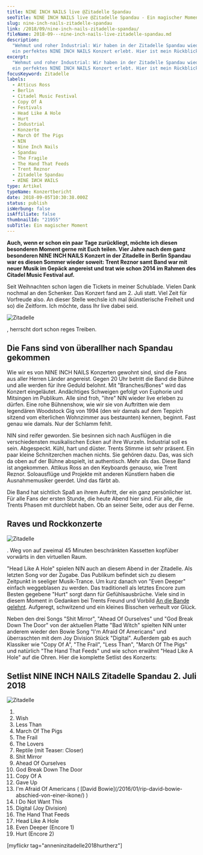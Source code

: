 ```yaml
---
title: NINE INCH NAILS live @Zitadelle Spandau
seoTitle: NINE INCH NAILS live @Zitadelle Spandau - Ein magischer Moment
slug: nine-inch-nails-zitadelle-spandau
link: /2018/09/nine-inch-nails-zitadelle-spandau/
fileName: 2018-09---nine-inch-nails-live-zitadelle-spandau.md
description:
  "Wehmut und roher Industrial: Wir haben in der Zitadelle Spandau wieder mal
  ein perfektes NINE INCH NAILS Konzert erlebt. Hier ist mein Rückblick."
excerpt:
  "Wehmut und roher Industrial: Wir haben in der Zitadelle Spandau wieder mal
  ein perfektes NINE INCH NAILS Konzert erlebt. Hier ist mein Rückblick."
focusKeyword: Zitadelle
labels:
  - Atticus Ross
  - Berlin
  - Citadel Music Festival
  - Copy Of A
  - Festivals
  - Head Like A Hole
  - Hurt
  - Industrial
  - Konzerte
  - March Of The Pigs
  - NIN
  - Nine Inch Nails
  - Spandau
  - The Fragile
  - The Hand That Feeds
  - Trent Reznor
  - Zitadelle Spandau
  - ИINE IИCH ИAILS
type: Artikel
typeName: Konzertbericht
date: 2018-09-05T10:30:38.000Z
status: publish
isWerbung: false
isAffiliate: false
thumbnailId: "21955"
subTitle: Ein magischer Moment
---
```


<strong>Auch, wenn er schon ein paar Tage zurückliegt, möchte ich diesen
besonderen Moment gerne mit Euch teilen. Vier Jahre nach dem ganz besonderen
NINE INCH NAILS Konzert in der Zitadelle in Berlin Spandau war es diesen Sommer
wieder soweit: Trent Reznor samt Band war mit neuer Musik im Gepäck angereist
und trat wie schon 2014 im Rahmen des Citadel Music Festival auf.</strong>

Seit Weihnachten schon lagen die Tickets in meiner Schublade. Vielen Dank
nochmal an den Schenker. Das Konzert fand am 2. Juli statt. Viel Zeit für
Vorfreude also. An dieser Stelle wechsle ich mal (künstlerische Freiheit und so)
die Zeitform. Ich möchte, dass Ihr live dabei seid.

![Zitadelle](http://cardamonchai.com/wp-content/uploads/2018/09/42747649815_ed88f31d08_z-400x533.jpg)

, herrscht dort schon reges Treiben.

## Die Fans sind von überallher nach Spandau gekommen

Wie wir es von NINE INCH NAILS Konzerten gewohnt sind, sind die Fans aus aller
Herren Länder angereist. Gegen 20 Uhr betritt die Band die Bühne und alle werden
für ihre Geduld belohnt. Mit "Branches/Bones" wird das Konzert eingeläutet.
Andächtiges Schweigen gefolgt von Euphorie und Mitsingen im Publikum. Alle sind
froh, "ihre" NIN wieder live erleben zu dürfen. Eine rohe Bühnenshow, wie wir
sie von Auftritten wie dem legendären Woodstock Gig von 1994 (den wir damals auf
dem Teppich sitzend vom elterlichen Wohnzimmer aus bestaunten) kennen, beginnt.
Fast genau wie damals. Nur der Schlamm fehlt.

NIN sind reifer geworden. Sie besinnen sich nach Ausflügen in die
verschiedensten musikalischen Ecken auf ihre Wurzeln. Industrial soll es sein.
Abgespeckt. Kühl, hart und düster. Trents Stimme ist sehr präsent. Ein paar
kleine Schnitzerchen machen nichts. Sie gehören dazu. Das, was sich da oben auf
der Bühne abspielt, ist authentisch. Mehr als das. Diese Band ist angekommen.
Attikus Ross an den Keyboards genauso, wie Trent Reznor. Soloausflüge und
Projekte mit anderen Künstlern haben die Ausnahmemusiker geerdet. Und das färbt
ab.

Die Band hat sichtlich Spaß an ihrem Auftritt, der ein ganz persönlicher ist.
Für alle Fans der ersten Stunde, die heute Abend hier sind. Für alle, die Trents
Phasen mit durchlebt haben. Ob an seiner Seite, oder aus der Ferne.

## Raves und Rockkonzerte

![Zitadelle](http://cardamonchai.com/wp-content/uploads/2018/09/43604224802_1f0af66c9d_z-400x500.jpg)

. Weg von auf zweimal 45 Minuten beschränkten Kassetten kopfüber vorwärts in den
virtuellen Raum.

"Head Like A Hole" spielen NIN auch an diesem Abend in der Zitadelle. Als
letzten Song vor der Zugabe. Das Publikum befindet sich zu diesem Zeitpunkt in
seeliger Musik-Trance. Um kurz danach von "Even Deeper" einfach weggeblasen zu
werden. Das traditionell als letztes Encore zum Besten gegebene "Hurt" sorgt
dann für Gefühlsausbrüche. Viele sind in diesem Moment in Gedanken bei Trents
Freund und Vorbild
[An die Bande gelehnt](/2016/01/rip-david-bowie-abschied-von-einer-ikone/).
Aufgeregt, schwitzend und ein kleines Bisschen verheult vor Glück.

Neben den drei Songs "Shit Mirror", "Ahead Of Ourselves" und "God Break Down The
Door" von der aktuellen Platte "Bad Witch" spielten NIN unter anderem wieder den
Bowie Song "I'm Afraid Of Americans" und überraschten mit dem Joy Division Stück
"Digital". Außerdem gab es auch Klassiker wie "Copy Of A", "The Frail", "Less
Than", "March Of The Pigs" und natürlich "The Hand That Feeds" und wie schon
erwähnt "Head Like A Hole" auf die Ohren. Hier die komplette Setlist des
Konzerts:

## Setlist NINE INCH NAILS Zitadelle Spandau 2. Juli 2018

![Zitadelle](http://cardamonchai.com/wp-content/uploads/2018/09/42747651245_ea2781fd77_z-400x500.jpg)

<ol>
    <li>
    <li>Wish</li>
    <li>Less Than</li>
    <li>March Of The Pigs</li>
    <li>The Frail</li>
    <li>The Lovers</li>
    <li>Reptile (mit Teaser: Closer)</li>
    <li>Shit Mirror</li>
    <li>Ahead Of Ourselves</li>
    <li>God Break Down The Door</li>
    <li>Copy Of A</li>
    <li>Gave Up</li>
    <li>I'm Afraid Of Americans ( [David Bowie](/2016/01/rip-david-bowie-abschied-von-einer-ikone/) )</li>
    <li>I Do Not Want This</li>
    <li>Digital (Joy Division)</li>
    <li>The Hand That Feeds</li>
    <li>Head Like A Hole</li>
    <li>Even Deeper (Encore 1)</li>
    <li>Hurt (Encore 2)</li>
</ol>

[myflickr tag="anneninzitadelle2018hurtherz"]
